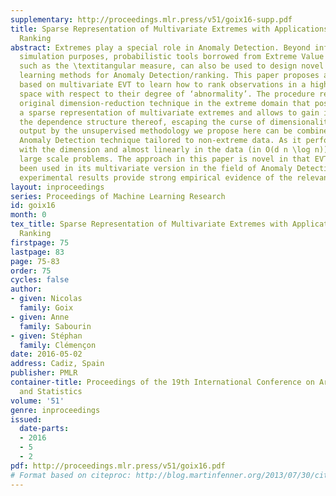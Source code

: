 ```yaml
---
supplementary: http://proceedings.mlr.press/v51/goix16-supp.pdf
title: Sparse Representation of Multivariate Extremes with Applications to Anomaly
  Ranking
abstract: Extremes play a special role in Anomaly Detection. Beyond inference and
  simulation purposes, probabilistic tools borrowed from Extreme Value Theory (EVT),
  such as the \textitangular measure, can also be used to design novel statistical
  learning methods for Anomaly Detection/ranking. This paper proposes a new algorithm
  based on multivariate EVT to learn how to rank observations in a high dimensional
  space with respect to their degree of ‘abnormality’. The procedure relies on an
  original dimension-reduction technique in the extreme domain that possibly produces
  a sparse representation of multivariate extremes and allows to gain insight into
  the dependence structure thereof, escaping the curse of dimensionality. The representation
  output by the unsupervised methodology we propose here can be combined with any
  Anomaly Detection technique tailored to non-extreme data. As it performs linearly
  with the dimension and almost linearly in the data (in O(d n \log n)), it fits to
  large scale problems. The approach in this paper is novel in that EVT has never
  been used in its multivariate version in the field of Anomaly Detection. Illustrative
  experimental results provide strong empirical evidence of the relevance of our approach.
layout: inproceedings
series: Proceedings of Machine Learning Research
id: goix16
month: 0
tex_title: Sparse Representation of Multivariate Extremes with Applications to Anomaly
  Ranking
firstpage: 75
lastpage: 83
page: 75-83
order: 75
cycles: false
author:
- given: Nicolas
  family: Goix
- given: Anne
  family: Sabourin
- given: Stéphan
  family: Clémençon
date: 2016-05-02
address: Cadiz, Spain
publisher: PMLR
container-title: Proceedings of the 19th International Conference on Artificial Intelligence
  and Statistics
volume: '51'
genre: inproceedings
issued:
  date-parts:
  - 2016
  - 5
  - 2
pdf: http://proceedings.mlr.press/v51/goix16.pdf
# Format based on citeproc: http://blog.martinfenner.org/2013/07/30/citeproc-yaml-for-bibliographies/
---
```

